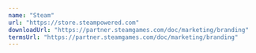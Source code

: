 ```yaml
---
name: "Steam"
url: "https://store.steampowered.com"
downloadUrl: "https://partner.steamgames.com/doc/marketing/branding"
termsUrl: "https://partner.steamgames.com/doc/marketing/branding"
---
```

